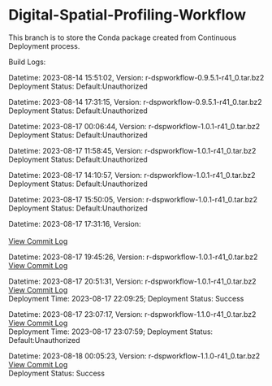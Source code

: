 # Digital-Spatial-Profiling-Workflow

This branch is to store the Conda package created from Continuous Deployment process.

Build Logs:

Datetime: 2023-08-14 15:51:02, Version:  r-dspworkflow-0.9.5.1-r41_0.tar.bz2
<br>Deployment Status: Default:Unauthorized

Datetime: 2023-08-14 17:31:15, Version:  r-dspworkflow-0.9.5.1-r41_0.tar.bz2
<br>Deployment Status: Default:Unauthorized

Datetime: 2023-08-17 00:06:44, Version:  r-dspworkflow-1.0.1-r41_0.tar.bz2
<br>Deployment Status: Default:Unauthorized

Datetime: 2023-08-17 11:58:45, Version:  r-dspworkflow-1.0.1-r41_0.tar.bz2
<br>Deployment Status: Default:Unauthorized

Datetime: 2023-08-17 14:10:57, Version:  r-dspworkflow-1.0.1-r41_0.tar.bz2
<br>Deployment Status: Default:Unauthorized

Datetime: 2023-08-17 15:50:05, Version:  r-dspworkflow-1.0.1-r41_0.tar.bz2
<br>Deployment Status: Default:Unauthorized

Datetime: 2023-08-17 17:31:16, Version:  
<br>[View Commit Log](Commit_Log_.log)

Datetime: 2023-08-17 19:45:26, Version:  r-dspworkflow-1.0.1-r41_0.tar.bz2
<br>[View Commit Log](Commit_Log_r-dspworkflow-1.0.1-r41_0.log)

Datetime: 2023-08-17 20:51:31, Version:  r-dspworkflow-1.0.1-r41_0.tar.bz2
<br>[View Commit Log](Commit_Log_r-dspworkflow-1.0.1-r41_0.log)
<br>Deployment Time: 2023-08-17 22:09:25; Deployment Status: Success

Datetime: 2023-08-17 23:07:17, Version:  r-dspworkflow-1.1.0-r41_0.tar.bz2
<br>[View Commit Log](Commit_Log_r-dspworkflow-1.1.0-r41_0.log)
<br>Deployment Time: 2023-08-17 23:07:59; Deployment Status: Default:Unauthorized

Datetime: 2023-08-18 00:05:23, Version:  r-dspworkflow-1.1.0-r41_0.tar.bz2
<br>[View Commit Log](Commit_Log_r-dspworkflow-1.1.0-r41_0.log)
<br>Deployment Status: Success

